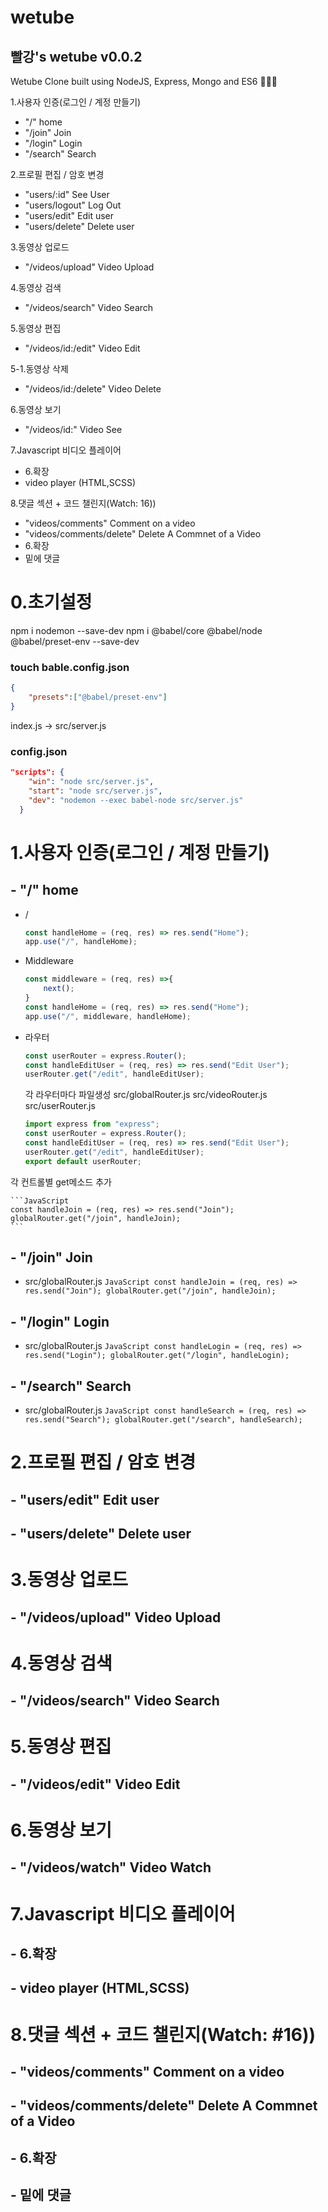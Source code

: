 # wetube
## 빨강's wetube v0.0.2
Wetube Clone built using NodeJS, Express, Mongo and ES6 💖💖💖

1.사용자 인증(로그인 / 계정 만들기)
 - "/" home
 - "/join" Join
 - "/login" Login
 - "/search" Search

2.프로필 편집 / 암호 변경
 - "users/:id" See User
 - "users/logout" Log Out
 - "users/edit" Edit user
 - "users/delete" Delete user

3.동영상 업로드
 - "/videos/upload" Video Upload

4.동영상 검색
 - "/videos/search" Video Search

5.동영상 편집
 - "/videos/id:/edit" Video Edit

5-1.동영상 삭제
 - "/videos/id:/delete" Video Delete

6.동영상 보기
 - "/videos/id:" Video See

7.Javascript 비디오 플레이어
 - 6.확장
 - video player (HTML,SCSS)

8.댓글 섹션 + 코드 챌린지(Watch: 16))
 - "videos/comments" Comment on a video
 - "videos/comments/delete" Delete A Commnet of a Video
 - 6.확장
 - 밑에 댓글


# 0.초기설정
npm i nodemon --save-dev
npm i @babel/core @babel/node @babel/preset-env --save-dev
### touch bable.config.json
```json
{
    "presets":["@babel/preset-env"]
}
```
index.js -> src/server.js

### config.json
```json
"scripts": {
    "win": "node src/server.js",
    "start": "node src/server.js",
    "dev": "nodemon --exec babel-node src/server.js"
  }
```

# 1.사용자 인증(로그인 / 계정 만들기)
 ## - "/" home
  - /
    ```JavaScript
    const handleHome = (req, res) => res.send("Home");
    app.use("/", handleHome);
    ```
  - Middleware
    ```JavaScript
    const middleware = (req, res) =>{
        next();
    }
    const handleHome = (req, res) => res.send("Home");
    app.use("/", middleware, handleHome);
    ```
  - 라우터
    ```JavaScript
    const userRouter = express.Router();
    const handleEditUser = (req, res) => res.send("Edit User");
    userRouter.get("/edit", handleEditUser);
    ```
    각 라우터마다 파일생성
    src/globalRouter.js
    src/videoRouter.js
    src/userRouter.js

    ```JavaScript
    import express from "express";
    const userRouter = express.Router();
    const handleEditUser = (req, res) => res.send("Edit User");
    userRouter.get("/edit", handleEditUser);
    export default userRouter;
    ```

   각 컨트롤별 get메소드 추가

    ```JavaScript
    const handleJoin = (req, res) => res.send("Join");
    globalRouter.get("/join", handleJoin);
    ```

 ## - "/join" Join
   - src/globalRouter.js
    ```JavaScript
    const handleJoin = (req, res) => res.send("Join");
    globalRouter.get("/join", handleJoin);
    ```
 ## - "/login" Login
   - src/globalRouter.js
    ```JavaScript
    const handleLogin = (req, res) => res.send("Login");
    globalRouter.get("/login", handleLogin);
    ```
 ## - "/search" Search
   - src/globalRouter.js
    ```JavaScript
    const handleSearch = (req, res) => res.send("Search");
    globalRouter.get("/search", handleSearch);
    ```

# 2.프로필 편집 / 암호 변경
 ## - "users/edit" Edit user
 ## - "users/delete" Delete user

# 3.동영상 업로드
 ## - "/videos/upload" Video Upload

# 4.동영상 검색
 ## - "/videos/search" Video Search

# 5.동영상 편집
 ## - "/videos/edit" Video Edit

# 6.동영상 보기
 ## - "/videos/watch" Video Watch

# 7.Javascript 비디오 플레이어
 ## - 6.확장
 ## - video player (HTML,SCSS)

# 8.댓글 섹션 + 코드 챌린지(Watch: #16))
 ## - "videos/comments" Comment on a video
 ## - "videos/comments/delete" Delete A Commnet of a Video
 ## - 6.확장
 ## - 밑에 댓글



<!-- 마크다운 


마크다운에서는 ```를 사용해서 코드 블록을 사용할 수 있다.

```
여기에 코드 넣기
```
 

또 코드 블럭 코드(```) 시작점에 사용하는 언어를 선언하여 문법 강조가 가능하다. 아래 표가 코드블록에서 사용가능한 언어이다.

언어	Markdown	언어	Markdown
Bash	bash	JSON	json
C#	cs	Java	java
C++	cpp	JavaScript	javascript
CSS	css	PHP	php
Diff	diff	Perl	perl
HTML, XML	html	Python	python
HTTP	http	Ruby	ruby
Ini	ini	SQL	sql
 

만일 python에 대한 코드 블록을 사용하고 싶다면 아래와 같이 사용하면 된다.

```python
print('hello')
```

-->